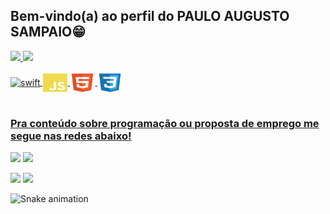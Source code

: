 ## Bem-vindo(a) ao perfil do PAULO AUGUSTO SAMPAIO😁

 <div>
   <a href="https://github.com/paulosampaioo">
   <img height="180em" src="https://github-readme-stats.vercel.app/api?username=paulosampaioo&show_icons=true&theme=tokyonight&include_all_commits=true&count_private=true"/>
   <img height="180em" src="https://github-readme-stats.vercel.app/api/top-langs/?username=paulosampaioo&layout=compact&langs_count=6&theme=tokyonight"/>

</div>
<div style="display: inline_block"><br>
   <img align="center" alt="swift" height="30" width="40" src=["https://raw.githubusercontent.com/devicons/devicon/master/icons/javascript/javascript-plain.svg"](https://logowik.com/content/uploads/images/558_swift_logo_icon.jpg)>
  <img align="center" alt="Js" height="30" width="40" src="https://raw.githubusercontent.com/devicons/devicon/master/icons/javascript/javascript-plain.svg">
  <img align="center" alt="HTML" height="30" width="40" src="https://raw.githubusercontent.com/devicons/devicon/master/icons/html5/html5-original.svg">
  <img align="center" alt="CSS" height="30" width="40" src="https://raw.githubusercontent.com/devicons/devicon/master/icons/css3/css3-original.svg">
</div>
 
 <br>
 
  ### Pra conteúdo sobre programação ou proposta de emprego me segue nas redes abaixo!
 
<div> 
  <a href="https://www.youtube.com/channel/UC0YE0DviCfEWRuc43zyJ-hw" target="_blank"><img src="https://img.shields.io/badge/YouTube-FF0000?style=for-the-badge&logo=youtube&logoColor=white" target="_blank"></a>
  <a href="https://www.instagram.com/sampaiopauloaugusto/" target="_blank"><img src="https://img.shields.io/badge/-Instagram-%23E4405F?style=for-the-badge&logo=instagram&logoColor=white" target="_blank"></a>
 
  <a href = "mailto:pauloaugusto95@hotmail.com"><img src="https://img.shields.io/badge/-Gmail-%23333?style=for-the-badge&logo=gmail&logoColor=white" target="_blank"></a>
  <a href="https://www.linkedin.com/in/paulo-sampaio-26a602100/" target="_blank"><img src="https://img.shields.io/badge/-LinkedIn-%230077B5?style=for-the-badge&logo=linkedin&logoColor=white" target="_blank"></a> 
 
  ![Snake animation](https://github.com/paulosampaioo/paulosampaioo/blob/output/github-contribution-grid-snake.svg)

</div>
